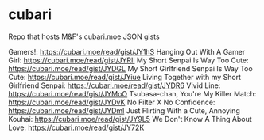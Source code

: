 # cubari
Repo that hosts M&amp;F's cubari.moe JSON gists

Gamers!: https://cubari.moe/read/gist/JY1hS
Hanging Out With A Gamer Girl: https://cubari.moe/read/gist/JYRIi
My Short Senpai Is Way Too Cute: https://cubari.moe/read/gist/JYDGL
My Short Girlfriend Senpai Is Way Too Cute: https://cubari.moe/read/gist/JYiue
Living Together with my Short Girlfriend Senpai: https://cubari.moe/read/gist/JYDR6
Vivid Line: https://cubari.moe/read/gist/JYMoO
Tsubasa-chan, You're My Killer Match: https://cubari.moe/read/gist/JYDvK
No Filter X No Confidence: https://cubari.moe/read/gist/JYDml
Just Flirting With a Cute, Annoying Kouhai: https://cubari.moe/read/gist/JY9L5
We Don't Know  A Thing About Love: https://cubari.moe/read/gist/JY72K
